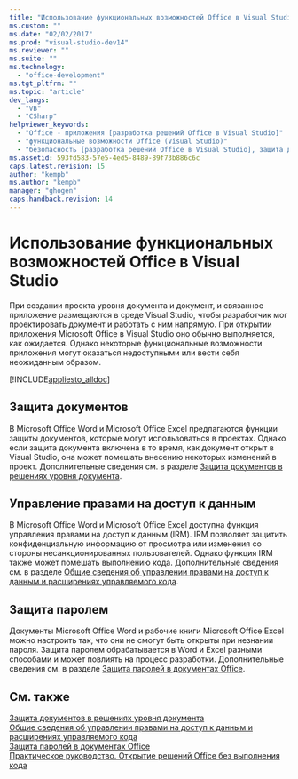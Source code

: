 ```yaml
---
title: "Использование функциональных возможностей Office в Visual Studio"
ms.custom: ""
ms.date: "02/02/2017"
ms.prod: "visual-studio-dev14"
ms.reviewer: ""
ms.suite: ""
ms.technology: 
  - "office-development"
ms.tgt_pltfrm: ""
ms.topic: "article"
dev_langs: 
  - "VB"
  - "CSharp"
helpviewer_keywords: 
  - "Office - приложения [разработка решений Office в Visual Studio]"
  - "функциональные возможности Office (Visual Studio)"
  - "безопасность [разработка решений Office в Visual Studio], защита документов"
ms.assetid: 593fd583-57e5-4ed5-8489-89f73b886c6c
caps.latest.revision: 15
author: "kempb"
ms.author: "kempb"
manager: "ghogen"
caps.handback.revision: 14
---
```

# Использование функциональных возможностей Office в Visual Studio
  При создании проекта уровня документа и документ, и связанное приложение размещаются в среде Visual Studio, чтобы разработчик мог проектировать документ и работать с ним напрямую.  При открытии приложения Microsoft Office в Visual Studio оно обычно выполняется, как ожидается.  Однако некоторые функциональные возможности приложения могут оказаться недоступными или вести себя неожиданным образом.  
  
 [!INCLUDE[appliesto_alldoc](../vsto/includes/appliesto-alldoc-md.md)]  
  
## Защита документов  
 В Microsoft Office Word и Microsoft Office Excel предлагаются функции защиты документов, которые могут использоваться в проектах.  Однако если защита документа включена в то время, как документ открыт в Visual Studio, она может помешать внесению некоторых изменений в проект.  Дополнительные сведения см. в разделе [Защита документов в решениях уровня документа](../vsto/document-protection-in-document-level-solutions.md).  
  
## Управление правами на доступ к данным  
 В Microsoft Office Word и Microsoft Office Excel доступна функция управления правами на доступ к данным \(IRM\).  IRM позволяет защитить конфиденциальную информацию от просмотра или изменения со стороны несанкционированных пользователей.  Однако функция IRM также может помешать выполнению кода.  Дополнительные сведения см. в разделе [Общие сведения об управлении правами на доступ к данным и расширениях управляемого кода](../vsto/information-rights-management-and-managed-code-extensions-overview.md).  
  
## Защита паролем  
 Документы Microsoft Office Word и рабочие книги Microsoft Office Excel можно настроить так, что они не смогут быть открыты при незнании пароля.  Защита паролем обрабатывается в Word и Excel разными способами и может повлиять на процесс разработки.  Дополнительные сведения см. в разделе [Защита паролей в документах Office](../vsto/password-protection-on-office-documents.md).  
  
## См. также  
 [Защита документов в решениях уровня документа](../vsto/document-protection-in-document-level-solutions.md)   
 [Общие сведения об управлении правами на доступ к данным и расширениях управляемого кода](../vsto/information-rights-management-and-managed-code-extensions-overview.md)   
 [Защита паролей в документах Office](../vsto/password-protection-on-office-documents.md)   
 [Практическое руководство. Открытие решений Office без выполнения кода](../vsto/how-to-open-office-solutions-without-running-code.md)  
  
  